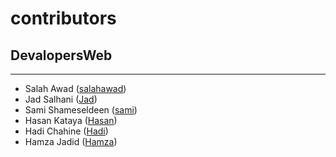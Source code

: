 # contributors

## DevalopersWeb

---

* Salah Awad ([salahawad](https://www.linkedin.com/in/salahelawad))
* Jad Salhani ([Jad](https://www.linkedin.com/in/jadsalhani))
* Sami Shameseldeen ([sami](https://www.linkedin.com/in/sami-sh1999))
* Hasan Kataya ([Hasan](https://www.linkedin.com/in/hasan-kataya-130543150))
* Hadi Chahine ([Hadi](https://www.linkedin.com/in/hadichahine))
* Hamza Jadid ([Hamza](https://www.linkedin.com/in/hamza-jadid))

